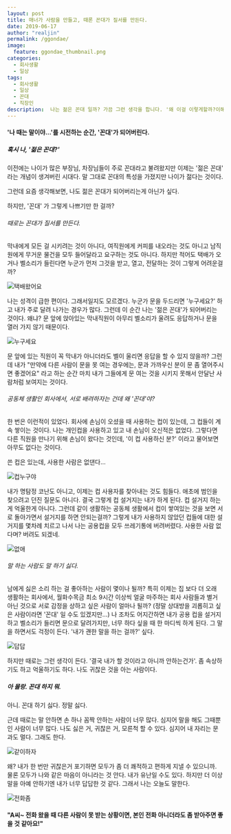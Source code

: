 ```yaml
---
layout: post
title: 매너가 사람을 만들고, 때론 꼰대가 질서를 만든다.
date: 2019-06-17
author: "realjin"
permalink: /ggondae/
image:
  feature: ggondae_thumbnail.png
categories:
  - 회사생활
  - 일상
tags:
  - 회사생활
  - 일상
  - 꼰대
  - 직장인
description:  나는 젊은 꼰대 일까? 가끔 그런 생각을 합니다. '왜 이걸 이렇게할까?이해가 안가네. 나는 안그랬는데!'하지만 이런생각을 한다고 모두 꼰대가 되어버리는 걸까요? 저는 생각합니다. 때때로 꼰대가 질서를 만든다! 선임후임 할 것 없이 생활하기 좋은 회사 생활을 만들어봐요!  
---
```


#### '나 때는 말이야...'를 시전하는 순간, '꼰대'가 되어버린다.

##### 혹시 나, '젊은 꼰대?'

이전에는 나이가 많은 부장님, 차장님들이 주로 꼰대라고 불려왔지만 이제는 '젊은 꼰대' 라는 개념이 생겨버린 시대다. 말 그대로 꼰대의 특성을 가졌지만 나이가 젊다는 것이다.

그런데 요즘 생각해보면, 나도 젊은 꼰대가 되어버리는게 아닌가 싶다.

하지만, '꼰대' 가 그렇게 나쁘기만 한 걸까?



###### 때로는 꼰대가 질서를 만든다.

막내에게 모든 걸 시키려는 것이 아니다, 여직원에게 커피를 내오라는 것도 아니고 남직원에게 무거운 물건을 모두 들어달라고 요구하는 것도 아니다. 하지만 적어도 택배가 오거나 벨소리가 들린다면 누군가 먼저 그것을 받고, 열고,  전달하는 것이 그렇게 어려운걸까?

![택배왔어요](https://lh3.googleusercontent.com/8snZm4pRMg68OSQGj6phtEKG8bKiTaygZ4xUmMUg_yULe5PG8FTQSKuBT8I_MQfs4jq1jXHs1NiOe7Alt-SyGQNrlvkYL9KEpCz4j6Wk0jKRq3XN2AvDbYqbqG9u9nFovNc2aqIyAGm_I4XNKtRsG3dRDQ3SpsJtyVpWwH1H_ZY-7tFzhRzgEaw3nd09lunhV-HarxO_tDwfxoxMWNVpC0wm5Iq0fLlCrTFYHrdy71_51qjBL2bXaNI9e5gspgb93f23dy3UCPSAIvYJRbo8VzLJp3xpLHYRoO6nPR6pEdb_Kx_DW0WwfZfvLOt1g6zR7JwRPTjJE7UuxvcRYXg3fG7k2x3F9cpbK4WeOcEhREsWDTRsZjbarHOwAmGlehtulz24hMjp8S6PXPjfLdqSMbI7GzVPuVhYZB0zsaJk5RA2kMMS23D6E-3b5zyDRBSypbgPdKAkz2urPFOTtxX4aCrwzckWuf5cEqKTszCVoRFZniqKgJH-nTz1qCtx_eJ1Dah4DGJjWg0k1e5kOAsWy8lJdTh1h05z0vfMzHYu4oYUIR7WpHTcp4FLsyOVu3101gYdFewh8fy3HPKCF8S-mrL_Xs9OIvaWTxWXlXYntaTlMrTQ0HT9loENpUQwl2G6SFPozpmHTY-mxq32OO32D4arQLhqeHPwnbvytXItZDCCs2PgjtmnvXDerx5b7YGlIuTee9Jios707TnWeopsjol6=s903-no)

나는 성격이 급한 편이다. 그래서일지도 모르겠다. 누군가 문을 두드리면 '누구세요?' 하고 내가 주로 달려 나가는 경우가 많다. 그런데 이 순간 나는 '젊은 꼰대'가 되어버리는 것이다. 왜냐? 문 앞에 앉아있는 막내직원이 아무리 벨소리가 울려도 응답하거나 문을 열러 가지 않기 때문이다.

![누구세요](https://lh3.googleusercontent.com/2eCox0g9GWkCPAXjijAxy2EF_DLBnpfV1e84GkQ_HJoDxWFMLfuYpSz9m-TKG5pLmsb_MVQf4uE0op8Ze9G7Bpm2PJY1Wa_ZkHUzKSvlSjjyY7LE03bs52mzqZnG2qvzFjKwBA66yzcWZCDoVwjAM9GELJ1La2wBRiztt9frlWu9OgRiXLsxCdDqJFHYkQ8fRpj0ReBc8JWuC-c4dQ20jB9ttZc8np-ko9GOWDXfSOFXE8Mys-ofmBB1VZcehfAEKMfiZAQS2WE9pbq6npushMjEkXT6pXF6IRJN1AI_g7uUxaUa6epWK6ATBw2B4qD1EpIEt0WzeIewJn-qyfFs055ubsiacuLj28u_pg0CB2DstVnNFqstgOZU8kQhSC7ccG__7SV4kxZa4ruCfYLPoygxMOh94hO6j32A97ywpJPNHiHw6YjumFfo_NTRdGG47tcbDbw9qt1N7xn-TOOFMqPOxYoj_wfM2zS0ZbqFg1muTzRfPkMNCUdoOYGtX2pqG2Q-wUq6s4QY4uXp15pmY3nCImxq2oQSMii-Z1aTiykeVvdfqz-4kQBe1GCG0zcIue5QRCitsBR5gZXgB4p3PiC3KJgxhKsdVZRlTXshgQEis1Hbe8CLtSJkkAPiOw2WnaXrBG5rG6U9-HR-v0lbAUDYmD9rppzqluWv2dNAaG8elCsl7QDBKpuBmnkYjV7R-7CcyOe_2EMvNM4g30aB1njZ=w678-h903-no)

문 앞에 있는 직원이 꼭 막내가 아니더라도 벨이 울리면 응답을 할 수 있지 않을까? 그런데 내가 "만약에 다른 사람이 문을 못 여는 경우에는, 문과 가까우신 분이 문 좀 열어주시면 좋겠어요" 라고 하는 순간 마치 내가 그들에게 문 여는 것을 시키지 못해서 안달난 사람처럼 보여지는 것이다.



###### 공동체 생활인 회사에서, 서로 배려하자는 건데 왜 '꼰대'야?

한 번은 이런적이 있었다. 회사에 손님이 오셨을 때 사용하는 컵이 있는데, 그 컵들이 계속 쌓이는 것이다. 나는 개인컵을 사용하고 있고 내 손님이 오신적은 없었다. 그렇다면 다른 직원을 만나기 위해 손님이 왔다는 것인데, '이 컵 사용하신 분?' 이라고 물어보면 아무도 없다는 것이다.

쓴 컵은 있는데, 사용한 사람은 없댄다...

![컵누구야](https://lh3.googleusercontent.com/jZd1rTN29btVA31DZguVNRgoZjy090W01y6Hjw9U93mQlFcIq3n2Y7H38LHajE-M9yL667YVkeH14IhYDPOIZCcUZQqUmGTzJPGq7IDnh0Bs0silO0dkTV8jNzn-MlK2r45kO0ekeXknjqHj9Iy7oXe30mAmsuJ-fAA2my3YFfkeev0SfmgS7qkYESNLbzWoPjZ_2uxwzBePRxyKNWl5c7mqSA8xl7_9GPVrPIgfN_OKOmJQWexStXlA4YWsDwNhReVZkkhXzg5dWbCwfJyIAStGbjKLoireqyx8YU0dDTSnrJGZI-yV0vwW-pUnudYCU7g9I2bn2R9_J8yctJzFZ8c2oitU1eOTbpXH37JAuDV2XPbIvK4cpsuIztdppnLkAhH-7Rq3zM2DSIOJvqHpUyXsg3_4lX1dGDhgls8LxiOmhnpsjpBc4Wvjq4EXzo_x5UGMWX7pvcJ9dxdlloXWYQW12QraNq8vBTp5ylXPDpeiubpwa3tYSltfnAR8h8JsGf1Q8PIenkGp_3-s7qBmnrYFmLSwefUAF109VgcmcBopvirb0F8Z4Q3oGGtafjRZEz_dH2Zm84XDNKrCZD52uvDnwBV_WmSNKokTW7g-mpS7THeTPRoV47xmVivWpJgHfMuiYfd8-p6ecdLTbLuu-_CjUNMUojz6Mkde4OWjOwvB7bx7Ja9VyBxQxWr7mwTRDCQ-0c94kKmKf9-lUTLw6Htw=w1204-h903-no)

내가 명탐정 코난도 아니고, 이제는 컵 사용자를 찾아내는 것도 힘들다. 애초에 범인을 찾으려고 던진 질문도 아니다. 결국 그렇게 컵 설거지는 내가 하게 된다. 컵 설거지 하는게 억울한게 아니다. 그런데 같이 생활하는 공동체 생활에서 컵이 쌓여있는 것을 보면 서로 돌아가면서 설거지를 하면 안되는걸까?  그렇게 내가 사용하지 않았던 컵들에 대한 설거지를 몇차례 치르고 나서 나는 공용컵을 모두 쓰레기통에 버려버렸다. 사용한 사람 없다며? 버려도 되겠네.

![없애](https://lh3.googleusercontent.com/yop9kGROtcYjf2ui0gPzp61H8cvRffcostod7VPvdzD-MLW6s8t8E0a6eUJjMStC8MwzAqKfvlUDPwvLoRfJ7n6gko_Ki0i-t5rIBgRegzXPG9ymD7XPgnHaXm1sPSG_sPc6X6Dw8AmG0ahv4-ffuxg3pKeB3wLkOf3OiWTFC1hvrUNwpRHbn5TksHkWaNckowV7tCaoobGMUTHI8RcgMdPZ4oTGvb1hj0ntAkNQoT5gUWBpyOMthQcfRVFqUJ5ta9rPIEuahrF4x6JWzAswZlfTFA56oRw2S2S8278Eay1CI1NjypqgWb_2kAeuHLw3LGVCeL_GN2x-WT3bL9F93huKJrAe-nrPzBCIU8a5Otei6XnQ-ukG05TkW1rMMl6hAKm56FARgjaXIMZIcLKEQu7vi2mNG1cS-BGmhHu9xsMWf3asM8KfY8_3D6wjyxQwRnGamlXRT1MdJpJn0oE6l1fzC-OrPkuJFlYWRATdBF1OOHrNHtqSuavvbIce641Qso9xwkCaCs53aLlOfeFboqevy3oDHhzj9AzB0imJSS3x23ueOjZVUic3bfmNqzhQYRtvKjS7HehMvDRZIwWnVIROTnxtp-45YKBAH2tJZBnphTMlaxfsHq3IRFAcR4r9Kc2CCoFo6FuKBCmqJ5KNIWx-Y14qMIyxySiTdtrtPqTPoPXmH-2xKsEz5k24yXGqJu0WyeRvmozqFhNZ77J0IhpZ=w1269-h844-no)



###### 말 하는 사람도 말 하기 싫다.

남에게 싫은 소리 하는 걸 좋아하는 사람이 몇이나 될까? 특히 이제는 집 보다 더 오래 생활하는 회사에서, 월화수목금 최소 9시간 이상씩 얼굴 마주하는 회사 사람들과 별거 아닌 것으로 서로 감정을 상하고 싶은 사람이 얼마나 될까? (정말 상대방을 괴롭히고 싶은 사람이라면 '꼰대' 일 수도 있겠지만...)
나 조차도 어지간하면 내가 공용 컵을 설거지하고 벨소리가 들리면 문으로 달려가지만, 너무 하다 싶을 때 한 마디씩 하게 된다. 그 말을 하면서도 걱정이 든다. '내가 괜한 말을 하는 걸까?' 싶다.

![답답](https://lh3.googleusercontent.com/H_XR-iDPlIOsbPBMnLFnK0FBlYigjolFwiCkl0mSwULw4H51Fb2JnByIztODF0Pa38OnH61GR7Yf-fvT2getu8deQ4JAMM3DH-SJF9AhhEDdincWJPmnZrlxXApUCbek9Eitz2QZSn2c6JoACtur6xmSDq30BEl6BGbouak6qcSqTmYHSzgBx93iLhK7EV19DKOgY1Vu1ZlyIoo84Qzrgie9cvo7UKMxUvJVUVlagDTes5_4Ca2JJumiYA2gOU0I5rWJfJhh-hADG2-6ONfiZ09muEdPkPatIlbX-QVa7JvRAe_O94m6eyQm1lAQeidZpKZlxzf6XcleNjRwuZXwsmDpd4nxOwFx_RhadByb8KDmYEO-DYtvrwtCyia5SsE41sBBof4w9_UkdBwcND79_Qk9KIdCrdmRJKba5wEuEsWaXnSyzZrjnxy0CBYG_hX7EiAT_Y-2LH0wkSA42ye4Zn4m6i2deA0J1cMInRpxf4g1NzgDxtIjqJdEFXe2nC8UdPbJdKhiZiYBly-x6g9O2P3ST3qLWHKkfSpkUHxPJ0WwwBYZ3PZSmo8K5uyvXJxXX2N6o2yzec7-_fnYdbHBFfOLtYHPO_yf43ZhHkLmWvOH_4R7eBHgCfvehLLrQkDkmq0RMN0C_RdHuYDQ0ToLjgwq--dHlk3t1hirx--WxWCmSdSPeWcuy8NmLbfzmRKIHML4ZUX9eeSPeWQ4xIK0ZkFR=w1274-h843-no)

하지만 때로는 그런 생각이 든다. '결국 내가 할 것이라고 아니까 안하는건가'.
좀 속상하기도 하고  억울하기도 하다. 나도 귀찮은 것을 아는 사람이다.



##### 아 몰랑. 꼰대 하지 뭐.

아니. 꼰대 하기 싫다. 정말 싫다.

근데 때로는 말 안하면 손 하나 꼼짝 안하는 사람이 너무 많다. 심지어 말을 해도 그때뿐인 사람이 너무 많다. 나도 싫은 거, 귀찮은 거, 모른척 할 수 있다. 심지어 내 자리는 문과도 멀다. 그래도 한다.

![같이하자](https://lh3.googleusercontent.com/zPfEtWVifH8XwS748MT6ZAlCKHUJdKGVU8E2DAjh2g5v3mU5XxxF6vIRpRebp_p_ZkzVnMESj3KgS6IxzwLTaKiVy2kT5vamP8PT5KhodKKDfFKsPZ0Gsk_tuCtuENjtYPOActKyE8Z72ZRLFhGKTk2aKHDwCAzbmPM67tZFbaUpja2eSIRfjM2zPfs4Tf_Mv1VgFg1k_v7e84_Slpw1nQcuORZj6TOFuKPNYkamAcjWj0VvAnMOgnp2HizPsV5I7XUbOc5qOvA5bEJcAyb0MCaurCY0XMFG6skU09FDFOSjCjMEdxWXHk5D_qBrz4CxcRYp6CkxV92LkhopEFkOOqffnfwTieI0lRTikBl-VEMUxWC9eZrur9X5jvbJzdHs0a6fX0LrTcJ3tpcoiDmiVfIIDDxvMtax2HrPNuy7J46WbCdTYTSWJzPVUJJ9ZTIYVQc_kNe8rSPxpxEqSquwJpWM80afozcqGG5tCsaG4kwaSi9aw9JEEwsxGJwQ6qcAq3WhzIhpwzXrR5J51fkBJO3_Fs7-_Iy28T1JP551pl-WXmGqqmc8ExfcFU4a6Nwvy3CgHeGET9bsefDzSUCbjKNKx5ycHf39HuSbrhLuFPJsPDQtUHaUr0KG9wYVTEUU0WiJy1wag7tcotwwFAc4SSWejiC9OlpGx1WIy2GUPY1izOX7q6WrokqosedKkc3pa5g8K9GDEn4FpdlHqXYYM38b=w1125-h843-no)

왜? 내가 한 번만 귀찮은거 포기하면 모두가 좀 더 쾌적하고 편하게 지낼 수 있으니까. 물론 모두가 나와 같은 마음이 아니라는 것 안다. 내가  유난일 수도 있다. 하지만 더 이상 말을 아예 안하기엔 내가 너무 답답한 것 같다. 그래서 나는 오늘도 말한다.

![전화좀](https://lh3.googleusercontent.com/JDlpHR_9rcNy8G-lyLgpt1JqrsD1W-hyUbSUDIIg4LRnjiERNmAIXY_rnBSh5hlrqe4LlTS4s1N8SKtYe4iYzi47-_iWL7zGjsNHIXVwHUbTN2cqsyq4JnXdL_tk1OHf2P7tsfLbf6qr8PaalDY5--5100FVUx54qXHnji5i5d7ACLp-KTxBdVD_jvh5abZcgdaaarEWYTxUNqvE3kmkNS36_oRCw7OI3E9m1em28UTR1y807cmABRqyqL_CxN3GFzDiGmK13z5J_4r-Bl3Mj9K2hD_5GRVmkp181gx38lbui_2KskuhCRH18Ub1YNLEEccwKqfFthBoAN6FxcIQflm1M9Fs-1SLHe8zpdH4jBDVKk2vjtPjPSXjww_9vuTSuExtUJFthfJtMzhuBSqa4zNtYNDm_dWsT_7r-MAbdi-XhaxvO7EJkKdrEKnJrPnMDoBhkYA8OsT3mawTQQGQrf2aUzsV-IE25SEnji3F4B4JcIo1T7HnB6bBugFmf3ngc5NxqecE4J5GSxLD5kCtb6O9SUQU9bbd7FTOyv460coENaf5H1WT8XLJMLHUvOHvlg7IvTEN256JmF09tU5e7nde487AFlDXkiY1Qbb2IehlyrDj0W1RyjDwGQ0R--qEeUthsmY-AIpg2fYDa8dBzaM9r83iiOgmFJJwC4QlC_Cou4PaGdB2OWgX4DdnjTZF48yK0NXFsh5iOGzKLi06qwZ2=w1060-h843-no)

#### "A씨~ 전화 왔을 때 다른 사람이 못 받는 상황이면, 본인 전화 아니더라도 좀 받아주면 좋을 것 같아요!"
